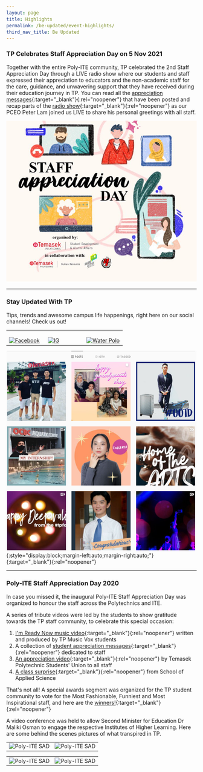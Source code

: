 ```yaml
---
layout: page
title: Highlights
permalink: /be-updated/event-highlights/
third_nav_title: Be Updated
---
```

### TP Celebrates Staff Appreciation Day on 5 Nov 2021

Together with the entire Poly-ITE community, TP celebrated the 2nd Staff Appreciation Day through a LIVE radio show where our students and staff expressed their appreciation to educators and the non-academic staff for the care, guidance, and unwavering support that they have received during their education journey in TP. You can read all the [appreciation messages](https://padlet.com/rysechan/f64oomokla8p3gyf){:target="_blank"}{:rel="noopener"} that have been posted and recap parts of the [radio show](https://www.youtube.com/watch?v=sTXoCtgHKQU){:target="_blank"}{:rel="noopener"} as our PCEO Peter Lam joined us LIVE to share his personal greetings with all staff.

![staff appreciation day 2021](/images/staff_appreciation_2021.jpg)

---
### Stay Updated With TP

Tips, trends and awesome campus life happenings, right here on our social channels! Check us out!

<table>
    <tr>
        <td style="width:33%"><br>
            <a href="https://www.facebook.com/temasekpoly/">
                <image src="/images/BeUpdated-FBicon.png" style="display:block;margin-left:auto;margin-right:auto;" alt="Facebook">
                </image>
            </a>
        </td>
        <td style="width:33%"><br>
            <a href="https://www.instagram.com/temasekpoly/">
                <image src="/images/BeUpdated-IGicon.png" style="display:block;margin-left:auto;margin-right:auto;" alt="IG">
                </image>
            </a>
        </td>
        <td style="width:33%"><br>
            <a href="https://twitter.com/temasekpoly?lang=en">
                <image src="/images/BeUpdated-Twittericon.png" style="display:block;margin-left:auto;margin-right:auto;" alt="Water Polo">
                </image>
            </a>
        </td>
    </tr>
</table>


[![](/images/BeUpdated-IG_cover.png)](https://www.instagram.com/temasekpoly/){:style="display:block;margin-left:auto;margin-right:auto;"}{:target="_blank"}{:rel="noopener"}

---
### Poly-ITE Staff Appreciation Day 2020

In case you missed it, the inaugural Poly-ITE Staff Appreciation Day was organized to honour the staff across the Polytechnics and ITE.

A series of tribute videos were led by the students to show gratitude towards the TP staff community, to celebrate this special occasion:

1) [I'm Ready Now music video](https://www.youtube.com/watch?v=Yiy5OB4iIgY){:target="_blank"}{:rel="noopener"} written and produced by TP Music Vox students<br>
2) A collection of [student appreciation messages](https://www.youtube.com/watch?v=wpP594e6m78){:target="_blank"}{:rel="noopener"} dedicated to staff<br>
3) [An appreciation video](https://onepublicservice.workplace.com/groups/1251184778262260/permalink/3459168994130483/){:target="_blank"}{:rel="noopener"} by Temasek Polytechnic Students' Union to all staff<br>
4) [A class surprise](https://onepublicservice.workplace.com/groups/1251184778262260/permalink/3458559557524760/){:target="_blank"}{:rel="noopener"} from School of Applied Science<br>

That's not all! A special awards segment was organized for the TP student community to vote for the Most Fashionable, Funniest and Most Inspirational staff, and here are the [winners!](https://onepublicservice.workplace.com/groups/1251184778262260/permalink/3469638406416875/){:target="_blank"}{:rel="noopener"}

A video conference was held to allow Second Minister for Education Dr Maliki Osman to engage the respective Institutes of Higher Learning. Here are some behind the scenes pictures of what transpired in TP.


<table>
    <tr>
        <td style="width:50%"><image src="/images/BeUpdated-SAD_2.JPG" style="display:block;margin-left:auto;margin-right:auto;" alt="Poly-ITE SAD"></image>       </td>
        <td style="width:50%"><image src="/images/BeUpdated-SAD_9.JPG" style="display:block;margin-left:auto;margin-right:auto;" alt="Poly-ITE SAD"></image>     </td>
    </tr>
</table>


<table>
    <tr>
        <td style="width:50%"><image src="/images/BeUpdated-SAD_7.JPG" style="display:block;margin-left:auto;margin-right:auto;" alt="Poly-ITE SAD"></image>       </td>
        <td style="width:50%"><image src="/images/BeUpdated-SAD_1.JPG" style="display:block;margin-left:auto;margin-right:auto;" alt="Poly-ITE SAD"></image>     </td>
    </tr>
</table>